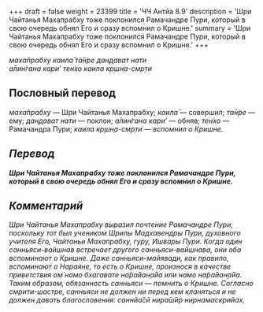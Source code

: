 +++
draft = false
weight = 23399
title = 'ЧЧ Антйа 8.9'
description = 'Шри Чайтанья Махапрабху тоже поклонился Рамачандре Пури, который в свою очередь обнял Его и сразу вспомнил о Кришне.'
summary = 'Шри Чайтанья Махапрабху тоже поклонился Рамачандре Пури, который в свою очередь обнял Его и сразу вспомнил о Кришне.'
+++

_маха̄прабху каила̄ та̄н̇ре дан̣д̣ават нати  
а̄лин̇гана кари’ тен̇хо каила кр̣шн̣а-смр̣ти_

## Пословный перевод

_маха̄прабху_ — Шри Чайтанья Махапрабху; _каила̄_ — совершил; _та̄н̇ре_ — ему; _дан̣д̣ават_ _нати_ — поклон; _а̄лин̇гана_ _кари’_ — обняв; _тен̇хо_ — Рамачандра Пури; _каила</em>_ _<em>кр̣шн̣а_\-_смр̣ти_ — вспомнил о Кришне.

## Перевод

**Шри Чайтанья Махапрабху тоже поклонился Рамачандре Пури, который в свою очередь обнял Его и сразу вспомнил о Кришне.**

## Комментарий

Шри Чайтанья Махапрабху выразил почтение Рамачандре Пури, поскольку тот был учеником Шрилы Мадхавендры Пури, духовного учителя Его, Чайтаньи Махапрабху, _гуру,_ Ишвары Пури. Когда один _санньяси-вайшнав_ встречает другого _санньяси-вайшнава,_ они оба вспоминают о Кришне. Даже _санньяси_\-_майявади,_ как правило, вспоминают о Нараяне, то есть о Кришне, произнося в качестве приветствия _ом̇ намо бхагавате на̄ра̄йан̣а̄йа_ или _намо на̄ра̄йан̣а̄йа._ Таким образом, обязанность _санньяси_ — помнить о Кришне. Согласно _смрити-шастре, санньяси_ не должен ни перед кем кланяться и не должен давать благословения: саннйа̄сӣ нира̄ш́ӣр нирнамаскрийах̣.
